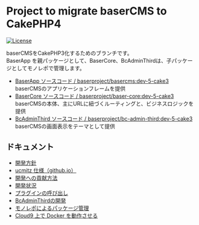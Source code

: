 # Project to migrate baserCMS to CakePHP4

[![License](https://img.shields.io/packagist/l/cakephp/app.svg?style=flat-square)](https://packagist.org/packages/baserproject/ucmitz)

baserCMSをCakePHP3化するためのブランチです。  
BaserApp を親パッケージとして、BaserCore、BcAdminThirdは、子パッケージとしてモノレポで管理します。
- [BaserApp ソースコード / baserproject/basercms:dev-5-cake3](https://github.com/baserproject/ucmitz/tree/dev)  
baserCMSのアプリケーションフレームを提供
- [BaserCore ソースコード / baserproject/baser-core:dev-5-cake3](https://github.com/baserproject/baser-core/tree/dev-5-cake3)  
baserCMSの本体、主にURLに紐づくルーティングと、ビジネスロジックを提供
- [BcAdminThird ソースコード / baserproject/bc-admin-third:dev-5-cake3](https://github.com/baserproject/bc-admin-third/tree/dev-5-cake3)  
baserCMSの画面表示をテーマとして提供

## ドキュメント
- [開発方針](https://docs.google.com/document/d/1QAmScc65CwMyn8QuwWKE9q_8HnSKcW9oefI9RrHoUYY/edit)
- [ucmitz 仕様（github.io）](https://baserproject.github.io/ucmitz/)
- [開発への貢献方法](https://github.com/baserproject/ucmitz/blob/dev/CONTRIBUTING.md) 
- [開発状況](https://github.com/baserproject/ucmitz/blob/dev/DEVELOPMENTAL_STATUS.md)
- [プラグインの呼び出し](https://github.com/baserproject/ucmitz/blob/dev/docs/call-plugin.md)
- [BcAdminThirdの開発](https://github.com/baserproject/ucmitz/blob/dev/plugins/bc-admin-third/README.md)
- [モノレポによるパッケージ管理](https://github.com/baserproject/ucmitz/blob/dev/docs/monorepo.md)
- [Cloud9 上で Docker を動作させる](https://github.com/baserproject/ucmitz/blob/dev/docs/cloud9.md)
